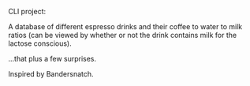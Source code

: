 CLI project:

A database of different espresso drinks and their coffee to water to milk ratios (can be viewed by whether or not the drink contains milk for the lactose conscious).

...that plus a few surprises. 

Inspired by Bandersnatch.